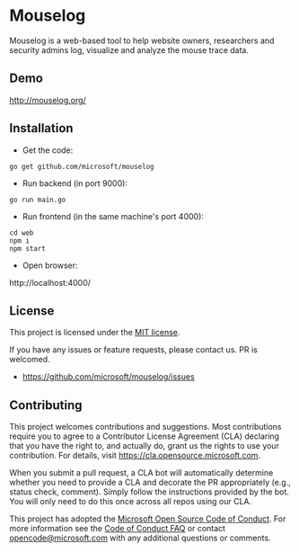Mouselog
====

Mouselog is a web-based tool to help website owners, researchers and security admins log, visualize and analyze the mouse trace data.

## Demo

http://mouselog.org/

## Installation

- Get the code:

```
go get github.com/microsoft/mouselog
```

- Run backend (in port 9000):

```
go run main.go
 ```

- Run frontend (in the same machine's port 4000):

```
cd web
npm i
npm start
```

- Open browser:

http://localhost:4000/

## License

This project is licensed under the [MIT license](LICENSE).

If you have any issues or feature requests, please contact us. PR is welcomed.
- https://github.com/microsoft/mouselog/issues

## Contributing

This project welcomes contributions and suggestions.  Most contributions require you to agree to a
Contributor License Agreement (CLA) declaring that you have the right to, and actually do, grant us
the rights to use your contribution. For details, visit https://cla.opensource.microsoft.com.

When you submit a pull request, a CLA bot will automatically determine whether you need to provide
a CLA and decorate the PR appropriately (e.g., status check, comment). Simply follow the instructions
provided by the bot. You will only need to do this once across all repos using our CLA.

This project has adopted the [Microsoft Open Source Code of Conduct](https://opensource.microsoft.com/codeofconduct/).
For more information see the [Code of Conduct FAQ](https://opensource.microsoft.com/codeofconduct/faq/) or
contact [opencode@microsoft.com](mailto:opencode@microsoft.com) with any additional questions or comments.
